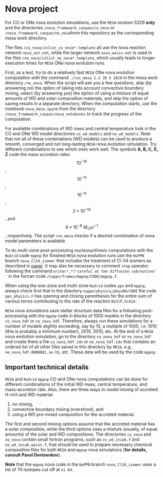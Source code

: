 # Nova project

For CO or ONe nova evolution simulations, use the ``MESA`` revision 5329 **only** and the directories ``/nova_framework_canpan/co_nova`` or  ``/nova_framework_canpan/ne_nova``from this repository as the corresponding mesa work directory.

The files ``/co_nova/inlist_co_nova*.template`` all use the nova reaction network ``nova_ext.net``, while the larger network ``nova_weiss.net`` is used in the files ``/ne_nova/inlist_ne_nova*.template``, which usually leads to longer execution times for ``MESA`` ONe nova evolution runs. 

First, as a test, try to do a relatively fast ``MESA`` ONe nova evolution computation with the command ``./run_mesa 1.3 30 X 2010`` in the mesa work directory ``/ne_nova``. When the script will ask you a few questions, skip (by answering *no*) the option of taking into account convective boundary mixing, select (by answering *yes*) the option of using a mixture of equal amounts of WD and solar-composition materials, and skip the option of saving results in a separate directory. When the computation starts, use the notebook ``nova_mesa.ipynb`` from the directory ``/nova_framework_canpan/nova_notebooks`` to track the progress of the computation.

For available combinations of WD mass and central temperature look in the CO and ONe WD model directories ``co_wd_models`` and ``ne_wd_models``. Note that not all of these combinations (WD models)  can be used to produce a smooth, converged and not long-lasting ``MESA`` nova evolution simulation. Try different combinations to see which ones work well. The symbols **A, B, C, X, Z** code the mass accretion rates $$10^{-10}$$, $$10^{-11}$$, $$10^{-9}$$, $$2\times 10^{-10}$$, and $$6\times 10^{-8}\ M_\odot\mathrm{yr}^{-1}$$, respectively. The script ``run_mesa`` checks if a desired combination of nova model parameters is available.

To do multi-zone post-processing nucleosynthesis computations with the ``NuGrid`` code ``mppnp`` for finished ``MESA`` nova evolution runs use the ``NuPPN`` branch ``nova_Cl34_isomer`` that includes the treatment of Cl-34 isomers as described in [paper](https://ui.adsabs.harvard.edu/abs/2020PhRvC.102b5801R/abstract). 
It may also be necessary to comment ``stop`` operator following the command ``write(*,*)'careful at the diffusion subroutine! '`` in the fortran code ``/nuppn/frames/mppnp/CODE/mppnp.f.``

When using the one-zone and multi-zone ``NuGrid`` codes ``ppn`` and ``mppnp``, always check first that in the directory ``nuppn/physics/phys08/CODE`` the code ``ppn_physics.F`` has opening and closing parentheses for the entire sum of various terms contributing to the rate of the reaction ``N13(P,G)O14``.

``MESA`` nova simulations save stellar structure data files for a following post-processing with the ``mppnp`` code in blocks of 1000 models in the directory ``co_nova_hdf`` or ``ne_nova_hdf``. Therefore, always run these simulations for a number of models slightly exceeding, say by 10, a multiple of 1000, i.e. 1010 (this is probably a minimum number), 2010, 3010, etc. At the end of a ``MESA`` nova evolution simulation, go to the directory ``co_nova_hdf`` or ``ne_nova_hdf`` and create there a file ``co_nova_hdf.idx`` or ``ne_nova_hdf.idx`` that contains an ordered list of all other files saved in this directory by ``MESA``, e.g. ``ne_nova_hdf.0000001.se.h5``, etc. These data will be used by the code ``mppnp``.

## Important technical details
``MESA`` and ``NuGrid`` ``mppnp`` CO and ONe nova computations can be done for different combinations of the initial WD mass, central temperature, and mass-accretion rate. Also, there are three ways to model mixing of accreted H-rich and WD material: 

1. no mixing, 
2. convective boundary mixing (overshoot), and 
3. using a WD pre-mixed composition for the accreted material. 

The first and second mixing options assume that the accreted material has a solar composition, while the third options uses a mixture (usually, of equal amounts) of the solar and WD compositions.
The directories ``co_nova`` and ``ne_nova`` contain small fortran programs, such as ``co_wd_iniab.f`` and ``ne_wd_iniab_weiss.f``, that should be used to prepare necessary chemical composition files for both ``MESA`` and ``mppnp`` nova simulations (**for details, consult Pavel Denisenkov**).

**Note** that the ``mppnp`` nova code in the ``NuPPN`` branch ``nova_Cl34_isomer`` uses a list of 70 isotopes cut off at ``ni 64``.